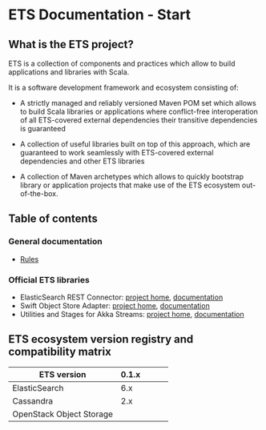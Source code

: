 # ETS Documentation - Start

## What is the ETS project?

ETS is a collection of components and practices which allow to build applications and libraries with Scala.

It is a software development framework and ecosystem consisting of:

- A strictly managed and reliably versioned Maven POM set which allows to build Scala libraries or applications where conflict-free interoperation of all ETS-covered external dependencies their transitive dependencies is guaranteed

- A collection of useful libraries built on top of this approach, which are guaranteed to work seamlessly with ETS-covered external dependencies and other ETS libraries

- A collection of Maven archetypes which allows to quickly bootstrap library or application projects that make use of the ETS ecosystem out-of-the-box.


## Table of contents

### General documentation
- [Rules](rules.md)


### Official ETS libraries
- ElasticSearch REST Connector: [project home](https://github.com/Galeria-Kaufhof/ets-elasticsearch-rest-connector), [documentation](libraries/elasticsearch-rest-connector/index.md)
- Swift Object Store Adapter: [project home](https://github.com/Galeria-Kaufhof/ets-filestorage), [documentation](libraries/ets-filestorage/index.md)
- Utilities and Stages for Akka Streams: [project home](https://github.com/Galeria-Kaufhof/ets-akka-stream-utils), [documentation](libraries/ets-akka-stream-utils/index.md)


## ETS ecosystem version registry and compatibility matrix

| ETS version                | 0.1.x |   |   |   |
|----------------------------|-------|---|---|---|
| ElasticSearch              | 6.x   |   |   |   |
| Cassandra                  | 2.x   |   |   |   |
| OpenStack Object Storage   |       |   |   |   |

